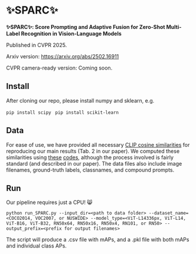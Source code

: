 # ✨SPARC✨

**✨SPARC✨: Score Prompting and Adaptive Fusion for Zero-Shot Multi-Label Recognition in Vision-Language Models**

Published in CVPR 2025.

Arxiv version: https://arxiv.org/abs/2502.16911

CVPR camera-ready version: Coming soon.

## Install

After cloning our repo, please install numpy and sklearn, e.g.

```pip install scipy ```
```pip install scikit-learn ```

## Data

For ease of use, we have provided all necessary [CLIP cosine similarities](https://drive.google.com/drive/folders/1jluZ7tJq5LUceptu4mBuAjppzs8VFVFz?usp=sharing) for reproducing our main results (Tab. 2 in our paper). We computed these similarities using [these](https://github.com/kjmillerCURIS/dualcoopstarstar/blob/main/cooccurrence_correction_experiments/compute_cossims_test_noaug.py) [codes](https://github.com/kjmillerCURIS/dualcoopstarstar/blob/main/cooccurrence_correction_experiments/compute_cossims_test_noaug_arbitrary_prompts.py), although the process involved is fairly standard (and described in our paper). The data files also include image filenames, ground-truth labels, classnames, and compound prompts.

## Run

Our pipeline requires just a CPU! 😸

 ``` python run_SPARC.py --input_dir=<path to data folder> --dataset_name=<COCO2014, VOC2007, or NUSWIDE> --model_type=<ViT-L14336px, ViT-L14, ViT-B16, ViT-B32, RN50x64, RN50x16, RN50x4, RN101, or RN50> --output_prefix=<prefix for output filenames> ```

The script will produce a .csv file with mAPs, and a .pkl file with both mAPs and individual class APs.
